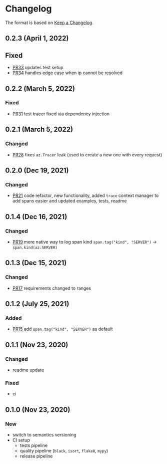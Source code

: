 # Changelog

The format is based on [Keep a Changelog](https://keepachangelog.com/en/1.0.0/).


## 0.2.3 (April 1, 2022)

## Fixed
- [PR33](https://github.com/mchlvl/starlette-zipkin/pull/33) updates test setup
- [PR34](https://github.com/mchlvl/starlette-zipkin/pull/34) handles edge case when ip cannot be resolved


## 0.2.2 (March 5, 2022)

### Fixed
- [PR31](https://github.com/mchlvl/starlette-zipkin/pull/31) test tracer fixed via dependency injection



## 0.2.1 (March 5, 2022)

### Changed
- [PR28](https://github.com/mchlvl/starlette-zipkin/pull/28) fixes `az.Tracer` leak (used to create a new one with every request)


## 0.2.0 (Dec 19, 2021)

### Changed
- [PR21](https://github.com/mchlvl/starlette-zipkin/pull/21) code refactor, new functionality, added `trace` context manager to add spans easier and updated examples, tests, readme


## 0.1.4 (Dec 16, 2021)

### Changed
- [PR19](https://github.com/mchlvl/starlette-zipkin/pull/19) more native way to log span kind `span.tag("kind", "SERVER")` -> `span.kind(az.SERVER)`


## 0.1.3 (Dec 15, 2021)

### Changed
- [PR17](https://github.com/mchlvl/starlette-zipkin/pull/17) requirements changed to ranges

## 0.1.2 (July 25, 2021)

### Added
- [PR15](https://github.com/mchlvl/starlette-zipkin/pull/15) add `span.tag("kind", "SERVER")` as default

## 0.1.1 (Nov 23, 2020)
### Changed
- readme update

### Fixed
- ci

## 0.1.0 (Nov 23, 2020)

### New
- switch to semantics versioning
- CI setup
    - tests pipeline
    - quality pipeline (`black`, `isort`, `flake8`, `mypy`)
    - release pipeline